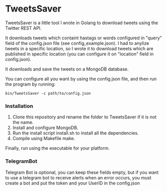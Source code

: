 # TweetsSaver

TweetsSaver is a little tool I wrote in Golang to download tweets using the Twitter REST API.

It downloads tweets which containt hastags or words configured in "query" field of the config.json file (see config_example.json). I had to anylize tweets in a specific location, so I wrote it to download tweets which are published in specific location (you can configure it on "location" field in config.json).

It downloads and save the tweets on a MongoDB database.

You can configure all you want by using the config.json file, and then run the program by running:

`bin/TweetsSaver -c path/to/config.json`

### Installation

1. Clone this repository and rename the folder to TweetsSaver if it is not the name.
2. Install and configure MongoDB.
3. Run the install script install.sh to install all the dependencies.
4. Compile using Makefile make.

Finally, run using the executable for your platform.

### TelegramBot

Telegram Bot is optional, you can keep these fields empty, but if you want to use a telegram bot to receive alerts when an error occurs, you must create a bot and put the token and your UserID in the config.json
